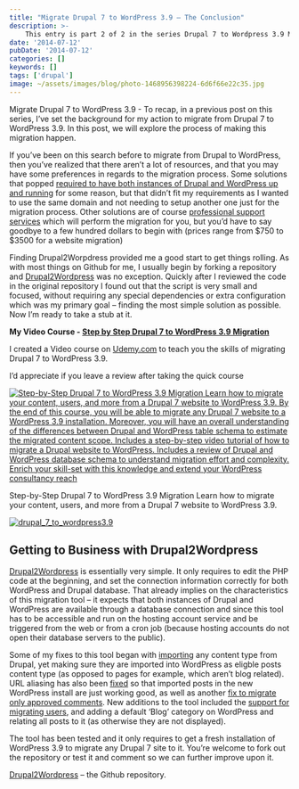 ```yaml
---
title: "Migrate Drupal 7 to WordPress 3.9 – The Conclusion"
description: >-
    This entry is part 2 of 2 in the series Drupal 7 to Wordpress 3.9 Migration
date: '2014-07-12'
pubDate: '2014-07-12'
categories: []
keywords: []
tags: ['drupal']
image: ~/assets/images/blog/photo-1468956398224-6d6f66e22c35.jpg
---
```


Migrate Drupal 7 to WordPress 3.9 - To recap, in a previous post on this series, I’ve set the background for my action to migrate from Drupal 7 to WordPress 3.9. In this post, we will explore the process of making this migration happen.

If you’ve been on this search before to migrate from Drupal to WordPress, then you’ve realized that there aren’t a lot of resources, and that you may have some preferences in regards to the migration process. Some solutions that popped  [required to have both instances of Drupal and WordPress up and running](https://wordpress.org/plugins/cms2cms-automated-drupal-to-wp-migration/)  for some reason, but that didn’t fit my requirements as I wanted to use the same domain and not needing to setup another one just for the migration process. Other solutions are of course  [professional support services](http://migratetowp.com/service-overview/)  which will perform the migration for you, but you’d have to say goodbye to a few hundred dollars to begin with (prices range from $750 to $3500 for a website migration)

Finding Drupal2Worpdress provided me a good start to get things rolling. As with most things on Github for me, I usually begin by forking a repository and  [Drupal2Wordpress](https://github.com/lirantal/Drupal2Wordpress/)  was no exception. Quickly after I reviewed the code in the original repository I found out that the script is very small and focused, without requiring any special dependencies or extra configuration which was my primary goal – finding the most simple solution as possible. Now I’m ready to take a stub at it.

**My Video Course - [Step by Step Drupal 7 to WordPress 3.9 Migration](https://www.udemy.com/step-by-step-drupal-7-to-wordpress-39-migration/)**

I created a Video course on [Udemy.com](http://www.udemy.com/ "Udemy") to teach you the skills of migrating Drupal 7 to WordPress 3.9.

I’d appreciate if you leave a review after taking the quick course

[![Step-by-Step Drupal 7 to WordPress 3.9 Migration Learn how to migrate your content, users, and more from a Drupal 7 website to WordPress 3.9. By the end of this course, you will be able to migrate any Drupal 7 website to a WordPress 3.9 installation. Moreover, you will have an overall understanding of the differences between Drupal and WordPress table schema to estimate the migrated content scope. Includes a step-by-step video tutorial of how to migrate a Drupal website to WordPress. Includes a review of Drupal and WordPress database schema to understand migration effort and complexity. Enrich your skill-set with this knowledge and extend your WordPress consultancy reach](https://web.archive.org/web/20141101062237im_/http://enginx.com/wp-content/uploads/2014/07/Drupal7MigrationToWordpress.png)](https://www.udemy.com/step-by-step-drupal-7-to-wordpress-39-migration/)

Step-by-Step Drupal 7 to WordPress 3.9 Migration Learn how to migrate your content, users, and more from a Drupal 7 website to WordPress 3.9.

[![drupal_7_to_wordpress3.9](https://web.archive.org/web/20141101062237im_/http://enginx.com/wp-content/uploads/2014/05/drupal_7_to_wordpress3.9-300x160.jpg)](http://enginx.com/wp-content/uploads/2014/05/drupal_7_to_wordpress3.9.jpg)

## Getting to Business with Drupal2Wordpress

[Drupal2Wordpress](https://github.com/lirantal/Drupal2Wordpress/)  is essentially very simple. It only requires to edit the PHP code at the beginning, and set the connection information correctly for both WordPress and Drupal database. That already implies on the characteristics of this migration tool – it expects that both instances of Drupal and WordPress are available through a database connection and since this tool has to be accessible and run on the hosting account service and be triggered from the web or from a cron job (because hosting accounts do not open their database servers to the public).

Some of my fixes to this tool began with  [importing](https://github.com/lirantal/Drupal2Wordpress/commit/d3c104cc836fe4f0feee3463def0d388e8bb5a9e)  any content type from Drupal, yet making sure they are imported into WordPress as eligble posts content type (as opposed to pages for example, which aren’t blog related). URL aliasing has also been  [fixed](https://github.com/lirantal/Drupal2Wordpress/commit/2083571f87368559dd707af2391335030d1ab6ae)  so that imported posts in the new WordPress install are just working good, as well as another  [fix to migrate only approved comments](https://github.com/lirantal/Drupal2Wordpress/commit/1c797ff252a26cc619c171467f4520d2eea249da). New additions to the tool included the  [support for migrating users](https://github.com/lirantal/Drupal2Wordpress/commit/8bc6e4f9c1ea16dafe81bbfa9be552f746649ded), and adding a default ‘Blog’ category on WordPress and relating all posts to it (as otherwise they are not displayed).

The tool has been tested and it only requires to get a fresh installation of WordPress 3.9 to migrate any Drupal 7 site to it. You’re welcome to fork out the repository or test it and comment so we can further improve upon it.

[Drupal2Wordpress](https://github.com/lirantal/Drupal2Wordpress)  – the Github repository.